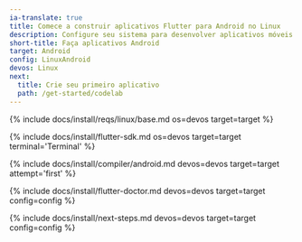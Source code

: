 ```yaml
---
ia-translate: true
title: Comece a construir aplicativos Flutter para Android no Linux
description: Configure seu sistema para desenvolver aplicativos móveis Flutter no Linux e Android.
short-title: Faça aplicativos Android
target: Android
config: LinuxAndroid
devos: Linux
next:
  title: Crie seu primeiro aplicativo
  path: /get-started/codelab
---
```


{% include docs/install/reqs/linux/base.md os=devos target=target %}

{% include docs/install/flutter-sdk.md os=devos target=target terminal='Terminal' %}

{% include docs/install/compiler/android.md devos=devos target=target attempt='first' %}

{% include docs/install/flutter-doctor.md devos=devos target=target config=config %}

{% include docs/install/next-steps.md devos=devos target=target config=config %}
